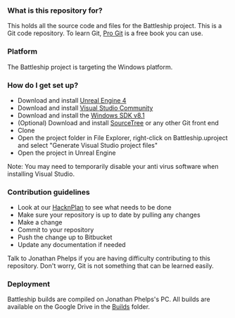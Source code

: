 ### What is this repository for?

This holds all the source code and files for the Battleship project. This is a Git code repository. To learn Git, [Pro Git](https://git-scm.com/book/en/v2) is a free book you can use.

### Platform

The Battleship project is targeting the Windows platform.

### How do I get set up?

* Download and install [Unreal Engine 4](https://www.unrealengine.com/dashboard)
* Download and install [Visual Studio Community](https://www.visualstudio.com/vs/)
* Download and install the [Windows SDK v8.1](https://developer.microsoft.com/en-us/windows/downloads/windows-8-1-sdk)
* (Optional) Download and install [SourceTree](https://www.sourcetreeapp.com/) or any other Git front end
* Clone
* Open the project folder in File Explorer, right-click on Battleship.uproject and select "Generate Visual Studio project files"
* Open the project in Unreal Engine

Note: You may need to temporarily disable your anti virus software when installing Visual Studio.

### Contribution guidelines

* Look at our [HacknPlan](https://app.hacknplan.com/p/16781/) to see what needs to be done
* Make sure your repository is up to date by pulling any changes
* Make a change
* Commit to your repository
* Push the change up to Bitbucket
* Update any documentation if needed

Talk to Jonathan Phelps if you are having difficulty contributing to this repository. Don't worry, Git is not something that can be learned easily.

### Deployment

Battleship builds are compiled on Jonathan Phelps's PC. All builds are available on the Google Drive in the [Builds](https://drive.google.com/open?id=0BzpWTGf4O9yHUExuQkNkdUVacmM) folder.
